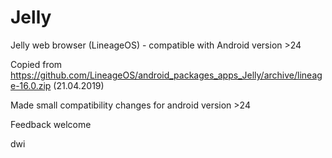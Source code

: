 # Jelly

Jelly web browser (LineageOS) - compatible with Android version >24

Copied from https://github.com/LineageOS/android_packages_apps_Jelly/archive/lineage-16.0.zip (21.04.2019)

Made small compatibility changes for android version >24

Feedback welcome

dwi
